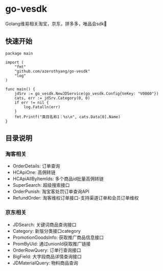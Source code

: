 # go-vesdk
Golang维易相关淘宝，京东，拼多多，唯品会sdk🐲

## 快速开始
```
package main

import (
	"fmt"
	"github.com/azerothyang/go-vesdk"
	"log"
)

func main() {
	jdSrv := go_vesdk.NewJDService(go_vesdk.Config{VeKey: "V0000"})
	cats, err := jdSrv.Category(0, 0)
	if err != nil {
		log.Fatalln(err)
	}
	fmt.Printf("类目名称1：%s\n", cats.Data[0].Name)
}
```

## 目录说明
### 淘客相关
- OrderDetails: 订单查询
- HCApiOne: 高佣转链
- HCApiAllByItemIds: 多个商品id批量高佣转链
- SuperSearch: 超级搜索接口
- OrderPunish: 淘宝客处罚订单查询API
- RefundOrder: 淘客维权订单接口-支持渠道订单和会员订单维权

### 京东相关
- JDSearch: 关键词商品查询接口
- Category: 新版分类接口category
- PromotionGoodsInfo: 获取推广商品信息接口
- PromByUid: 通过unionId获取推广链接
- OrderRowQuery: 订单行查询接口
- BigField: 大字段商品详情查询接口
- JDMaterialQuery: 物料商品查询